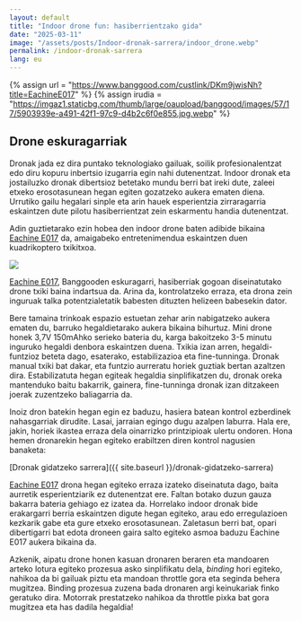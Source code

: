 ```yaml
---
layout: default
title: "Indoor drone fun: hasiberrientzako gida"
date: "2025-03-11"
image: "/assets/posts/Indoor-dronak-sarrera/indoor_drone.webp"
permalink: /indoor-dronak-sarrera
lang: eu
---
```


{% assign url = "https://www.banggood.com/custlink/DKm9jwisNh?title=EachineE017" %}
{% assign irudia = "https://imgaz1.staticbg.com/thumb/large/oaupload/banggood/images/57/17/5903939e-a491-42f1-97c9-d4b2c6f0e855.jpg.webp" %}


<h2 class="project-tagline">Drone eskuragarriak</h2>

Dronak jada ez dira puntako teknologiako gailuak, soilik profesionalentzat edo diru kopuru inbertsio izugarria egin nahi dutenentzat. Indoor dronak eta jostailuzko dronak dibertsioz betetako mundu berri bat ireki dute, zaleei etxeko erosotasunean hegan egiten gozatzeko aukera ematen diena. Urrutiko gailu hegalari sinple eta arin hauek esperientzia zirraragarria eskaintzen dute pilotu hasiberrientzat zein eskarmentu handia dutenentzat.

Adin guztietarako ezin hobea den indoor drone baten adibide bikaina <a href="{{url}}" target="_blank">Eachine E017</a> da, amaigabeko entretenimendua eskaintzen duen kuadrikoptero txikitxoa.

<a href="{{url}}" target="blank">
<img class="product-image-left" src="{{irudia}}" />
</a>

<a href="{{url}}" target="_blank">Eachine E017</a>, Banggooden eskuragarri, hasiberriak gogoan diseinatutako drone txiki baina indartsua da. Arina da, kontrolatzeko erraza, eta drona zein inguruak talka potentzialetatik babesten dituzten helizeen babesekin dator.

Bere tamaina trinkoak espazio estuetan zehar arin nabigatzeko aukera ematen du, barruko hegaldietarako aukera bikaina bihurtuz. Mini drone honek 3,7V 150mAhko serieko bateria du, karga bakoitzeko 3-5 minutu inguruko hegaldi denbora eskaintzen duena. Txikia izan arren, hegaldi-funtzioz beteta dago, esaterako, estabilizazioa eta fine-tunninga. Dronak manual txiki bat dakar, eta funtzio aurreratu horiek guztiak bertan azaltzen dira. Estabilizatuta hegan egiteak hegaldia sinplifikatzen du, dronak oreka mantenduko baitu bakarrik, gainera, fine-tunninga dronak izan ditzakeen joerak zuzentzeko baliagarria da.

Inoiz dron batekin hegan egin ez baduzu, hasiera batean kontrol ezberdinek nahasgarriak dirudite. Lasai, jarraian egingo dugu azalpen laburra. Hala ere, jakin, horiek ikastea erraza dela oinarrizko printzipioak ulertu ondoren. Hona hemen dronarekin hegan egiteko erabiltzen diren kontrol nagusien banaketa:

[Dronak gidatzeko sarrera]({{ site.baseurl }}/dronak-gidatzeko-sarrera)

<a href="{{url}}" target="_blank"> Eachine E017</a> drona hegan egiteko erraza izateko diseinatuta dago, baita aurretik esperientziarik ez dutenentzat ere. Faltan botako duzun gauza bakarra bateria gehiago ez izatea da.
Horrelako indoor dronak bide erakargarri berria eskaintzen digute hegan egiteko, arau edo erregulazioen kezkarik gabe eta gure etxeko erosotasunean. Zaletasun berri bat, opari dibertigarri bat edota droneen gaira salto egiteko asmoa baduzu Eachine E017 aukera bikaina da.

Azkenik, aipatu drone honen kasuan dronaren beraren eta mandoaren arteko lotura egiteko prozesua asko sinplifikatu dela, _binding_ hori egiteko, nahikoa da bi gailuak piztu eta mandoan throttle gora eta seginda behera mugitzea. Binding prozesua zuzena bada dronaren argi keinukariak finko geratuko dira. Motorrak prestatzeko nahikoa da throttle pixka bat gora mugitzea eta has dadila hegaldia!



